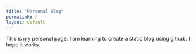 ```yaml
---
title: "Personal Blog"
permalink: /
layout: default
---
```


This is my personal page. 
I am learning to create a static blog using github. 
I hope it works. 

